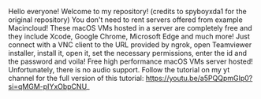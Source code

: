 Hello everyone! Welcome to my repository! (credits to spyboyxda1 for the original repository)
You don't need to rent servers offered from example Macincloud!
These macOS VMs hosted in a server are completely free and they include Xcode, Google Chrome, Microsoft Edge and much more!
Just connect with a VNC client to the URL provided by ngrok, open Teamviewer installer, install it, open it, set the necessary permissions, enter the id and the password and voila! Free high performance macOS VMs server hosted!
Unfortunately, there is no audio support. 
Follow the tutorial on my yt channel for the full version of this tutorial:
https://youtu.be/a5PQQpmGIp0?si=qMGM-pIYxObpCNU_
